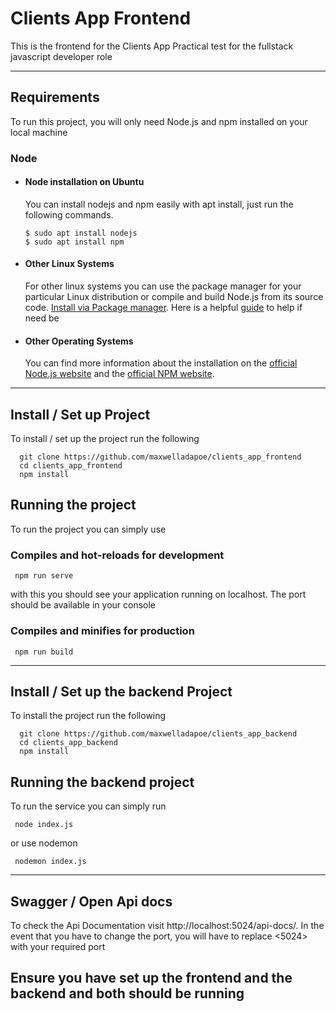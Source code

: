 # Clients App Frontend
This is the frontend for the Clients App  Practical test for the fullstack javascript developer role

---
## Requirements

To run this project, you will only need Node.js and npm installed on your local machine


### Node

- #### Node installation on Ubuntu

  You can install nodejs and npm easily with apt install, just run the following commands.

      $ sudo apt install nodejs
      $ sudo apt install npm

- #### Other Linux Systems
  For other linux systems you can use the package manager for
  your particular Linux distribution or compile and build Node.js
  from its source code.
  [Install via Package manager](https://nodejs.org/en/download/package-manager/).
  Here is a helpful [guide](https://upstack.co/knowledge/how-to-install-node-js-on-linux) to help if need be

- #### Other Operating Systems
  You can find more information about the installation on the
  [official Node.js website](https://nodejs.org/) and the [official NPM website](https://npmjs.org/).
  


---
## Install / Set up Project
To install / set up the project run the following

      git clone https://github.com/maxwelladapoe/clients_app_frontend
      cd clients_app_frontend
      npm install


## Running the project
To run the project you can simply use

### Compiles and hot-reloads for development

     npm run serve
with this you should see your application running on localhost. The port should be available in your console

### Compiles and minifies for production

     npm run build


---
## Install / Set up the backend Project

To install the project run the following

      git clone https://github.com/maxwelladapoe/clients_app_backend
      cd clients_app_backend
      npm install

## Running the backend project

To run the service you can simply run

     node index.js

or use nodemon

     nodemon index.js


---
## Swagger / Open Api docs

To check the Api Documentation visit
http://localhost:5024/api-docs/.
In the event that you have to change the port, you will have to replace <5024> with your required port


## Ensure you have set up the frontend and the backend and both should be running

